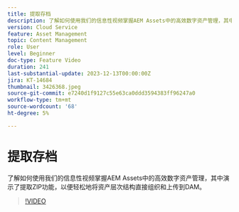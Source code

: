 ```yaml
---
title: 提取存档
description: 了解如何使用我们的信息性视频掌握AEM Assets中的高效数字资产管理，其中演示了提取ZIP功能，以便轻松地将资产层次结构直接组织和上传到DAM。
version: Cloud Service
feature: Asset Management
topic: Content Management
role: User
level: Beginner
doc-type: Feature Video
duration: 241
last-substantial-update: 2023-12-13T00:00:00Z
jira: KT-14684
thumbnail: 3426368.jpeg
source-git-commit: e7240d1f9127c55e63ca0ddd3594383ff96247a0
workflow-type: tm+mt
source-wordcount: '68'
ht-degree: 5%

---
```



# 提取存档

了解如何使用我们的信息性视频掌握AEM Assets中的高效数字资产管理，其中演示了提取ZIP功能，以便轻松地将资产层次结构直接组织和上传到DAM。

>[!VIDEO](https://video.tv.adobe.com/v/3426368/?learn=on)
